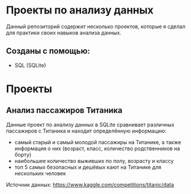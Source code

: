 # Проекты по анализу данных
Данный репозиторий содержит несколько проектов, которые я сделал для практики своих навыков анализа данных.
## Созданы с помощью:
- SQL (SQLite)
# Проекты
## Анализ пассажиров Титаника
Данные проект по анализу данных в SQLite сравнивает различных пассажиров с Титаника и находит определённую информацию:
- самый старый и самый молодой пассажиры на Титанике, а также информация о них (возраст, класс, количество родственников на борту)
- наибольшее количество выживших по полу, возрасту и классу
- топ 5 самых безопасных и дешёвых кают на Титанике для нескольких человек

Источник данных: https://www.kaggle.com/competitions/titanic/data
